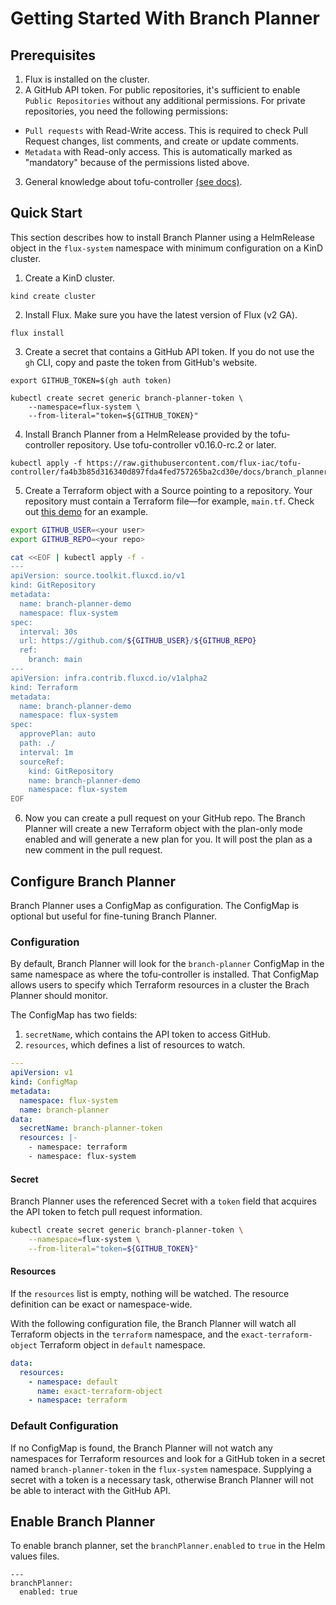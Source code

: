 # Getting Started With Branch Planner

## Prerequisites

1. Flux is installed on the cluster.
2. A GitHub API token. For public repositories, it's sufficient to enable `Public Repositories` without
any additional permissions. For private repositories, you need the following permissions:
  - `Pull requests` with Read-Write access. This is required to check Pull Request
  changes, list comments, and create or update comments.
  - `Metadata` with Read-only access. This is automatically marked as "mandatory"
  because of the permissions listed above.
3. General knowledge about tofu-controller [(see docs)](https://flux-iac.github.io/tofu-controller/).

## Quick Start

This section describes how to install Branch Planner using a HelmRelease object in the `flux-system` namespace with minimum configuration on a KinD cluster.

1. Create a KinD cluster.
```
kind create cluster
```

2. Install Flux. Make sure you have the latest version of Flux (v2 GA).

```
flux install
```

3. Create a secret that contains a GitHub API token. If you do not use the `gh` CLI, copy and paste the token from GitHub's website.

```
export GITHUB_TOKEN=$(gh auth token)

kubectl create secret generic branch-planner-token \
    --namespace=flux-system \
    --from-literal="token=${GITHUB_TOKEN}"
```

4. Install Branch Planner from a HelmRelease provided by the tofu-controller repository. Use tofu-controller v0.16.0-rc.2 or later.

```
kubectl apply -f https://raw.githubusercontent.com/flux-iac/tofu-controller/fa4b3b85d316340d897fda4fed757265ba2cd30e/docs/branch_planner/release.yaml
```

5. Create a Terraform object with a Source pointing to a repository. Your repository must contain a Terraform file—for example, `main.tf`. Check out [this demo](https://github.com/tofu-controller/branch-planner-demo) for an example.

```bash
export GITHUB_USER=<your user>
export GITHUB_REPO=<your repo>

cat <<EOF | kubectl apply -f -
---
apiVersion: source.toolkit.fluxcd.io/v1
kind: GitRepository
metadata:
  name: branch-planner-demo
  namespace: flux-system
spec:
  interval: 30s
  url: https://github.com/${GITHUB_USER}/${GITHUB_REPO}
  ref:
    branch: main
---
apiVersion: infra.contrib.fluxcd.io/v1alpha2
kind: Terraform
metadata:
  name: branch-planner-demo
  namespace: flux-system
spec:
  approvePlan: auto
  path: ./
  interval: 1m
  sourceRef:
    kind: GitRepository
    name: branch-planner-demo
    namespace: flux-system
EOF
```

6. Now you can create a pull request on your GitHub repo. The Branch Planner will create a new Terraform object with the plan-only mode enabled and will generate a new plan for you. It will post the plan as a new comment in the pull request.

## Configure Branch Planner

Branch Planner uses a ConfigMap as configuration. The ConfigMap is optional but useful for fine-tuning Branch Planner.

### Configuration

By default, Branch Planner will look for the `branch-planner` ConfigMap in the same namespace as where the tofu-controller is installed.
That ConfigMap allows users to specify which Terraform resources in a cluster the Brach Planner should monitor.

The ConfigMap has two fields:

1. `secretName`, which contains the API token to access GitHub.
2. `resources`, which defines a list of resources to watch.

```yaml
---
apiVersion: v1
kind: ConfigMap
metadata:
  namespace: flux-system
  name: branch-planner
data:
  secretName: branch-planner-token
  resources: |-
    - namespace: terraform
    - namespace: flux-system
```

#### Secret

Branch Planner uses the referenced Secret with a `token` field that acquires the
API token to fetch pull request information.

```bash
kubectl create secret generic branch-planner-token \
    --namespace=flux-system \
    --from-literal="token=${GITHUB_TOKEN}"
```

#### Resources

If the `resources` list is empty, nothing will be watched. The resource definition
can be exact or namespace-wide.

With the following configuration file, the Branch Planner will watch all Terraform objects in
the `terraform` namespace, and the `exact-terraform-object` Terraform object in
`default` namespace.

```yaml
data:
  resources:
    - namespace: default
      name: exact-terraform-object
    - namespace: terraform
```

### Default Configuration

If no ConfigMap is found, the Branch Planner will not watch any namespaces for Terraform resources and look for a GitHub token in a secret named `branch-planner-token` in the `flux-system` namespace. Supplying a secret with a token is a necessary task, otherwise Branch Planner will not be able to interact with the GitHub API.

## Enable Branch Planner

To enable branch planner, set the `branchPlanner.enabled` to `true` in the Helm
values files.

```
---
branchPlanner:
  enabled: true
```
